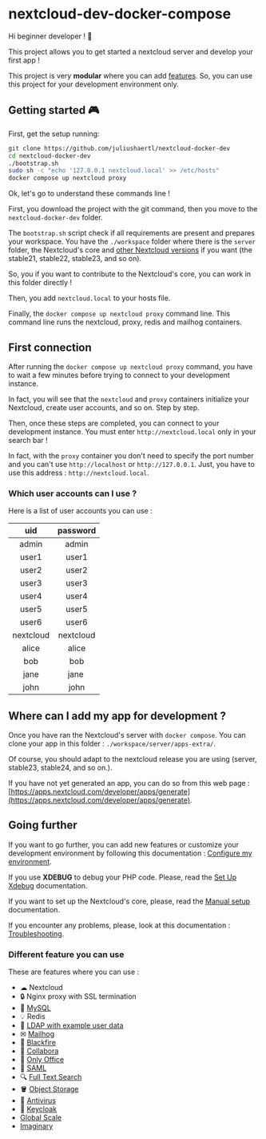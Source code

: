 # nextcloud-dev-docker-compose

Hi beginner developer ! 👋

This project allows you to get started a nextcloud server and develop your first app !

This project is very **modular** where you can add [features](#different-feature-you-can-use).
So, you can use this project for your development environment only.

## Getting started 🎮

First, get the setup running:

```bash
git clone https://github.com/juliushaertl/nextcloud-docker-dev
cd nextcloud-docker-dev
./bootstrap.sh
sudo sh -c "echo '127.0.0.1 nextcloud.local' >> /etc/hosts"
docker compose up nextcloud proxy
```

Ok, let's go to understand these commands line !

First, you download the project with the git command, then you move to the `nextcloud-docker-dev` folder.

The `bootstrap.sh` script check if all requirements are present and prepares your workspace.
You have the `./workspace` folder where there is the `server` folder, the Nextcloud's core and [other Nextcloud versions](docs/running-stable-versions.md) if you want (the stable21, stable22, stable23, and so on).

So, you if you want to contribute to the Nextcloud's core, you can work in this folder directly !

Then, you add `nextcloud.local` to your hosts file.

Finally, the `docker compose up nextcloud proxy` command line. This command line runs the nextcloud, proxy, redis and mailhog containers.

## First connection

After running the `docker compose up nextcloud proxy` command, you have to wait a few minutes before trying to connect to your development instance.

In fact, you will see that the `nextcloud` and `proxy` containers initialize your Nextcloud, create  user accounts, and so on. Step by step.

Then, once these steps are completed, you can connect to your development instance. You must enter `http://nextcloud.local` only in your search bar !

In fact, with the `proxy` container you don't need to specify the port number and you can't use `http://localhost` or `http://127.0.0.1`. Just, you have to use this address : `http://nextcloud.local`.


### Which user accounts can I use ?

Here is a list of user accounts you can use :

| uid | password |
|:---:|:---:|
| admin | admin |
| user1 | user1 |
| user2 | user2 |
| user3 | user3 |
| user4 | user4 |
| user5 | user5 |
| user6 | user6 |
| nextcloud | nextcloud |
| alice | alice |
| bob | bob |
| jane | jane |
| john | john |

## Where can I add my app for development ?

Once you have ran the Nextcloud's server with `docker compose`. You can clone your app in this folder : `./workspace/server/apps-extra/`.

Of course, you should adapt to the nextcloud release you are using (server, stable23, stable24, and so on.).

If you have not yet generated an app, you can do so from this web page : [https://apps.nextcloud.com/developer/apps/generate](https://apps.nextcloud.com/developer/apps/generate).


## Going further

If you want to go further, you can add new features or customize your development environment by following this documentation : [Configure my environment](docs/configure-vars-env.md).

If you use **XDEBUG** to debug your PHP code. Please, read the [Set Up Xdebug](docs/setup-xdebug.md) documentation.

If you want to set up the Nextcloud's core, please, read the [Manual setup](docs/manual-setup.md) documentation.

If you encounter any problems, please, look at this documentation : [Troubleshooting](docs/troubleshooting.md).

### Different feature you can use

These are features where you can use :

- ☁ Nextcloud
- 🔒 Nginx proxy with SSL termination
- 💾 [MySQL](docs/containers/mysql.md)
- 💡 Redis
- 👥 [LDAP with example user data](docs/containers/ldap.md)
- ✉ [Mailhog](docs/containers/mail.md)
- 🚀 [Blackfire](docs/containers/blackfire.md)
- 📄 [Collabora](docs/containers/collabora.md)
- 📄 [Only Office](docs/containers/onlyoffice.md)
- 👥 [SAML](docs/containers/saml.md)
- 🔍 [Full Text Search](docs/containers/fulltextsearch.md)
- 🪣 [Object Storage](docs/containers/objectstorage.md)
- 💉 [Antivirus](docs/containers/antivirus.md)
- 🔑 [Keycloak](docs/containers/keycloak.md)
- [Global Scale](docs/containers/globalscale.md)
- [Imaginary](docs/containers/imaginary.md)
